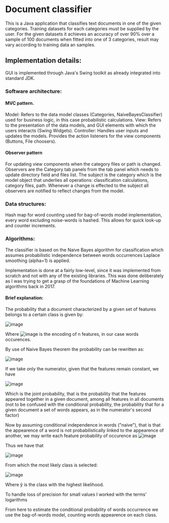 # Document classifier
This is a Java application that classifies text documents in one of the given categories. Training datasets for each categories must be supplied by the user.
For the given datasets it achieves an accuracy of over 90% over a sample of 100 documents when fitted into one of 3 categories, result may vary according to training data an samples.

## Implementation details:

GUI is implemented through Java's Swing toolkit as already integrated into standard JDK.

### Software architecture:

#### MVC pattern.
Model: Refers to the data model classes (Categories, NaiveBayesClassifier) used for business logic, in this case probabilistic calculations.
View: Refers to the presentation of the data models, and GUI elements with which the users interacts (Swing Widgets).
Controller: Handles user inputs and updates the models. Provides the action listeners for the view components (Buttons, File choosers).

#### Observer pattern
For updating view components when the category files or path is changed.
Observers are the Category tab panels from the tab panel which needs to update directory field and files list. The subject is the category which is the model object that underlies all operations: classification calculations, category files, path. Whenever a change is effected to the subject all observers are notified to reflect changes from the model.

### Data structures:

Hash map for word counting used for bag-of-words model implementation, every word excluding noise-words is hashed. This allows for quick look-up and counter increments.

### Algorithms:

The classifier is based on the Naive Bayes algorithm for classification which assumes probabilistic independence between words occurrences Laplace smoothing (alpha=1) is applied.

Implementation is done at a fairly low-level, since it was implemented from scratch and not with any of the existing libraries. This was done deliberately as I was trying to get a grasp of the foundations of Machine Learning algorithms back in 2017.

#### Brief explanation:

The probability that a document characterized by a given set of features belongs to a certain class is given by:

![image](https://github.com/user-attachments/assets/baa4a501-f77e-4368-8bd6-f12665c369fc)

Where ![image](https://github.com/user-attachments/assets/8233d81f-e7c3-4712-bd86-fe323851592e) is the encoding of n features, in our case words occurences.

By use of Naive Bayes theorem the probability can be rewritten as:

![image](https://github.com/user-attachments/assets/9be4cbad-ba55-47de-a2c6-bf4d5d99b40b)

If we take only the numerator, given that the features remain constant, we have

![image](https://github.com/user-attachments/assets/a1bb468e-02b2-4942-a288-53846548783b)

Which is the joint probability, that is the probability that the features appeared together in a given document, among all features in all documents (not to be confused with the conditional probability, the probability that for a given document a set of words appears, as in the numerator's second factor)

Now by assuming conditional independence in words ("naive"), that is that the appearence of a word is not probabilistically linked to the appearence of another, we may write each feature probability of occurence as ![image](https://github.com/user-attachments/assets/56e52d1a-fe22-4e33-8ce5-cb49374b6e6b)

Thus we have that 

![image](https://github.com/user-attachments/assets/bed63bb9-777a-46b0-bf50-fb668c97be73)

 From which the most likely class is selected:

![image](https://github.com/user-attachments/assets/761c430a-f9bc-498c-96ec-bec79270a74e)

Where ŷ is the class with the highest likelihood.

To handle loss of precision for small values I worked with the terms' logarithms 

From here to estimate the conditional probability of words occurrence we use the bag-of-words model, counting words appearence on each class.










